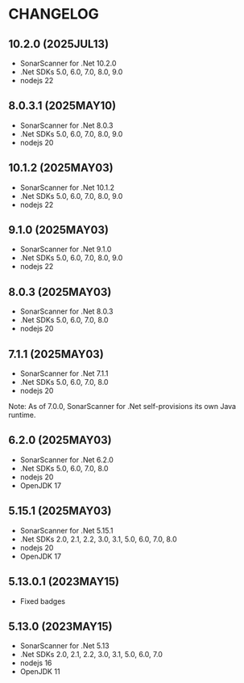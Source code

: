 # CHANGELOG

## 10.2.0 (2025JUL13)

* SonarScanner for .Net 10.2.0
* .Net SDKs 5.0, 6.0, 7.0, 8.0, 9.0
* nodejs 22

## 8.0.3.1 (2025MAY10)

* SonarScanner for .Net 8.0.3
* .Net SDKs 5.0, 6.0, 7.0, 8.0, 9.0
* nodejs 20

## 10.1.2 (2025MAY03)

* SonarScanner for .Net 10.1.2
* .Net SDKs 5.0, 6.0, 7.0, 8.0, 9.0
* nodejs 22

## 9.1.0 (2025MAY03)

* SonarScanner for .Net 9.1.0
* .Net SDKs 5.0, 6.0, 7.0, 8.0, 9.0
* nodejs 22

## 8.0.3 (2025MAY03)

* SonarScanner for .Net 8.0.3
* .Net SDKs 5.0, 6.0, 7.0, 8.0
* nodejs 20

## 7.1.1 (2025MAY03)

* SonarScanner for .Net 7.1.1
* .Net SDKs 5.0, 6.0, 7.0, 8.0
* nodejs 20

Note: As of 7.0.0, SonarScanner for .Net self-provisions its own Java runtime.

## 6.2.0 (2025MAY03)

* SonarScanner for .Net 6.2.0
* .Net SDKs 5.0, 6.0, 7.0, 8.0
* nodejs 20
* OpenJDK 17

## 5.15.1 (2025MAY03)

* SonarScanner for .Net 5.15.1
* .Net SDKs 2.0, 2.1, 2.2, 3.0, 3.1, 5.0, 6.0, 7.0, 8.0
* nodejs 20
* OpenJDK 17

## 5.13.0.1 (2023MAY15)

* Fixed badges

## 5.13.0 (2023MAY15)

* SonarScanner for .Net 5.13
* .Net SDKs 2.0, 2.1, 2.2, 3.0, 3.1, 5.0, 6.0, 7.0
* nodejs 16
* OpenJDK 11






